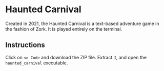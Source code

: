# Haunted Carnival
Created in 2021, the Haunted Carnival is a text-based adventure game in the fashion of Zork. It is played entirely on the terminal.

## Instructions
Click on `<> Code` and download the ZIP file. Extract it, and open the `haunted_carnival` executable.

